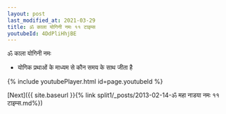 ```yaml
---
layout: post
last_modified_at: 2021-03-29
title: ॐ काला योगिनी नमः ११ टाइम्स
youtubeId: 4DdPliHhjBE
---
```

 
 
 ॐ काला योगिनी नमः  
 
 -  योगिक प्रथाओं के माध्यम से कौन समय के साथ जीता है 
 
  
 
  
 
 
 
 
 
 


{% include youtubePlayer.html id=page.youtubeId %}
 
[Next]({{ site.baseurl }}{% link  split1/_posts/2013-02-14-ॐ महा नाडया नमः ११ टाइम्स.md%})
 
